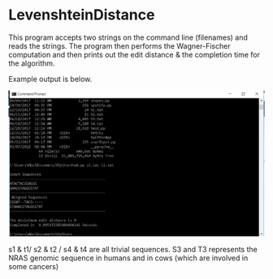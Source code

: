 # LevenshteinDistance

This program accepts two strings on the command line (filenames) and reads the strings. The program then performs the Wagner-Fischer computation and then prints out the edit distance & the completion time for the algorithm.

Example output is below.

![Screenshot](LevenshteinDistance.png)


s1 & t1/ s2 & t2 / s4 & t4 are all trivial sequences. S3 and T3 represents the NRAS genomic sequence in humans and in cows (which are involved in some cancers)
